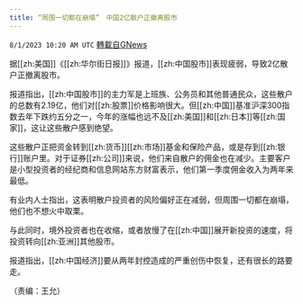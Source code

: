 ```yaml
---
title: “周围一切都在崩塌”　中国2亿散户正撤离股市
---
```

`8/1/2023 10:20 AM UTC` [轉載自GNews](https://gnews.org/articles/1510369)

据[[zh:美国]]《[[zh:华尔街日报]]》报道，[[zh:中国股市]]表现疲弱，导致2亿散户正撤离股市。

报道指出，[[zh:中国股市]]的主力军是上班族、公务员和其他普通民众，这些散户的总数有2.19亿，他们对[[zh:股票]]价格影响很大。但[[zh:中国]]基准沪深300指数去年下跌约五分之一，今年的涨幅也远不及[[zh:美国]]和[[zh:日本]]等[[zh:国家]]，这让这些散户感到绝望。

这些散户正把资金转到[[zh:货币]][[zh:市场]]基金和保险产品，或是存到[[zh:银行]]账户里。对于证券[[zh:公司]]来说，他们来自散户的佣金也在减少。主要客户是小型投资者的经纪商和信息网站东方财富表示，他们第一季度佣金收入为两年来最低。

有业内人士指出，这表明散户投资者的风险偏好正在减弱，但周围一切都在崩塌，他们也不想火中取栗。

与此同时，境外投资者也在收缩，或者放慢了在[[zh:中国]]展开新投资的速度，将投资转向[[zh:亚洲]]其他股市。

报道指出，[[zh:中国经济]]要从两年封控造成的严重创伤中恢复，还有很长的路要走。

（责编：王允）
